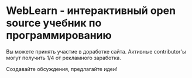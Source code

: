 # WebLearn - интерактивный **open source** учебник по программированию

Вы можете принять участие в доработке сайта. Активные contributor'ы могут получить 1/4 от рекламного заработка.

Создавайте обсуждения, предлагайте идеи! 
